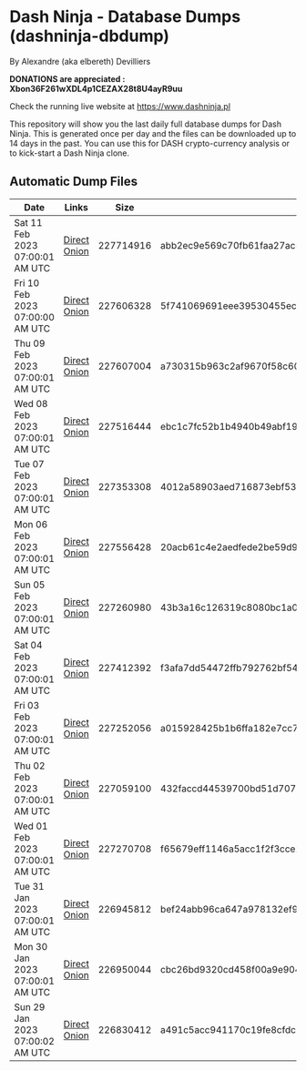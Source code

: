 # Dash Ninja - Database Dumps (dashninja-dbdump)
By Alexandre (aka elbereth) Devilliers

**DONATIONS are appreciated : Xbon36F261wXDL4p1CEZAX28t8U4ayR9uu**

Check the running live website at https://www.dashninja.pl

This repository will show you the last daily full database dumps for Dash Ninja. This is generated once per day and the files can be downloaded up to 14 days in the past.
You can use this for DASH crypto-currency analysis or to kick-start a Dash Ninja clone.


## Automatic Dump Files
| Date | Links | Size | SHA256 |
|--|--|--|--|
| Sat 11 Feb 2023 07:00:01 AM UTC | [Direct](https://oshi.at/uxPX) [Onion](http://5ety7tpkim5me6eszuwcje7bmy25pbtrjtue7zkqqgziljwqy3rrikqd.onion/uxPX) | 227714916 | abb2ec9e569c70fb61faa27ac59fc00838abd6a628f5674718e18943e14417f1 | 
| Fri 10 Feb 2023 07:00:00 AM UTC | [Direct](https://oshi.at/gmkm) [Onion](http://5ety7tpkim5me6eszuwcje7bmy25pbtrjtue7zkqqgziljwqy3rrikqd.onion/gmkm) | 227606328 | 5f741069691eee39530455ec2398b9e9e8629b8abe6db54119b0936edd50e5cc | 
| Thu 09 Feb 2023 07:00:01 AM UTC | [Direct](https://oshi.at/XiSd) [Onion](http://5ety7tpkim5me6eszuwcje7bmy25pbtrjtue7zkqqgziljwqy3rrikqd.onion/XiSd) | 227607004 | a730315b963c2af9670f58c609b487449ae1b7da639e6fea1a7ee11a93a23db4 | 
| Wed 08 Feb 2023 07:00:01 AM UTC | [Direct](https://oshi.at/zDGH) [Onion](http://5ety7tpkim5me6eszuwcje7bmy25pbtrjtue7zkqqgziljwqy3rrikqd.onion/zDGH) | 227516444 | ebc1c7fc52b1b4940b49abf1978ac2d516d36dfc9abc83b02e0438ac5f66b8e5 | 
| Tue 07 Feb 2023 07:00:01 AM UTC | [Direct](https://oshi.at/wwUo) [Onion](http://5ety7tpkim5me6eszuwcje7bmy25pbtrjtue7zkqqgziljwqy3rrikqd.onion/wwUo) | 227353308 | 4012a58903aed716873ebf53ad35bcb33a772f02b7549697e541ea5d3ee2799c | 
| Mon 06 Feb 2023 07:00:01 AM UTC | [Direct](https://oshi.at/pctn) [Onion](http://5ety7tpkim5me6eszuwcje7bmy25pbtrjtue7zkqqgziljwqy3rrikqd.onion/pctn) | 227556428 | 20acb61c4e2aedfede2be59d9b43d2be3992c519aab4085882c72a20f9941380 | 
| Sun 05 Feb 2023 07:00:01 AM UTC | [Direct](https://oshi.at/jUyp) [Onion](http://5ety7tpkim5me6eszuwcje7bmy25pbtrjtue7zkqqgziljwqy3rrikqd.onion/jUyp) | 227260980 | 43b3a16c126319c8080bc1a0aee4f2424fe99bee74a91f8bc7aeac9a6f1bcb32 | 
| Sat 04 Feb 2023 07:00:01 AM UTC | [Direct](https://oshi.at/SMsD) [Onion](http://5ety7tpkim5me6eszuwcje7bmy25pbtrjtue7zkqqgziljwqy3rrikqd.onion/SMsD) | 227412392 | f3afa7dd54472ffb792762bf5429410778d9e5c465844b408e7f28818fdd7a15 | 
| Fri 03 Feb 2023 07:00:01 AM UTC | [Direct](https://oshi.at/tgmh) [Onion](http://5ety7tpkim5me6eszuwcje7bmy25pbtrjtue7zkqqgziljwqy3rrikqd.onion/tgmh) | 227252056 | a015928425b1b6ffa182e7cc787e52c25aac26bea73d9aea8bf31f4705f01ba4 | 
| Thu 02 Feb 2023 07:00:01 AM UTC | [Direct](https://oshi.at/rFMY) [Onion](http://5ety7tpkim5me6eszuwcje7bmy25pbtrjtue7zkqqgziljwqy3rrikqd.onion/rFMY) | 227059100 | 432faccd44539700bd51d707d10754d7dc277b25c27ec42210b0219a2d399637 | 
| Wed 01 Feb 2023 07:00:01 AM UTC | [Direct](<html>) [Onion]() | 227270708 | f65679eff1146a5acc1f2f3cce2e238b91178b62729416c808c2365ff91364ae | 
| Tue 31 Jan 2023 07:00:01 AM UTC | [Direct](https://oshi.at/ncmS) [Onion](http://5ety7tpkim5me6eszuwcje7bmy25pbtrjtue7zkqqgziljwqy3rrikqd.onion/ncmS) | 226945812 | bef24abb96ca647a978132ef9b917679be99379fccbbc89c2d1be78cfcf709c8 | 
| Mon 30 Jan 2023 07:00:01 AM UTC | [Direct](https://oshi.at/VGEv) [Onion](http://5ety7tpkim5me6eszuwcje7bmy25pbtrjtue7zkqqgziljwqy3rrikqd.onion/VGEv) | 226950044 | cbc26bd9320cd458f00a9e90449f2d459be2eb0bb84d9eef638f4cc12b41a0f9 | 
| Sun 29 Jan 2023 07:00:02 AM UTC | [Direct](https://oshi.at/GVvh) [Onion](http://5ety7tpkim5me6eszuwcje7bmy25pbtrjtue7zkqqgziljwqy3rrikqd.onion/GVvh) | 226830412 | a491c5acc941170c19fe8cfdc63a032b44b16cc9658dfa2032fd24a46e652845 | 
